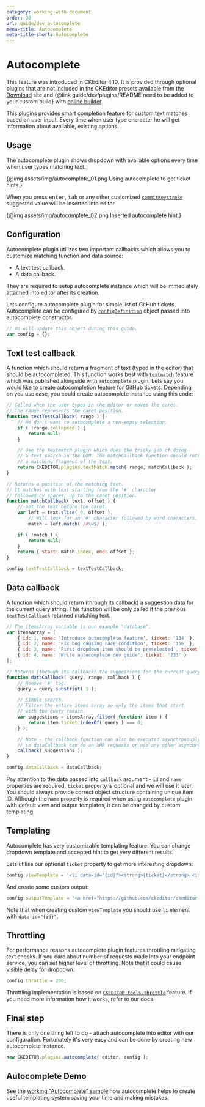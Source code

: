 ```yaml
---
category: working-with-document
order: 30
url: guide/dev_autocomplete
menu-title: Autocomplete
meta-title-short: Autocomplete
---
```

<!--
Copyright (c) 2003-2018, CKSource - Frederico Knabben. All rights reserved.
For licensing, see LICENSE.md.
-->

# Autocomplete

<info-box info="">
    This feature was introduced in CKEditor 4.10. It is provided through optional plugins that are not included in the CKEditor presets available from the <a href="https://ckeditor.com/ckeditor-4/download/">Download</a> site and {@link guide/dev/plugins/README need to be added to your custom build} with <a href="https://ckeditor.com/cke4/builder">online builder</a>.
</info-box>

This plugins provides smart completion feature for custom text matches based on user input. Every time when user type character he will get information about available, existing options.

## Usage

The autocomplete plugin shows dropdown with available options every time when user types matching text.

{@img assets/img/autocomplete_01.png Using autocomplete to get ticket hints.}

When you press <kbd>enter</kbd>, <kbd>tab</kbd> or any other customized [`commitKeystroke`](https://docs.ckeditor.com/ckeditor4/docs/#!/api/CKEDITOR.config#cfg-autocomplete_commitKeystrokes) suggested value will be inserted into editor. 

{@img assets/img/autocomplete_02.png Inserted autocomplete hint.}

## Configuration

Autocomplete plugin utilizes two important callbacks which allows you to customize matching function and data source:

* A text test callback.
* A data callback. 

They are required to setup autocomplete instance which will be immediately attached into editor after its creation.

Lets configure autocomplete plugin for simple list of GitHub tickets. Autocomplete can be configured by [`configDefinition`](https://docs.ckeditor.com/ckeditor4/docs/#!/api/CKEDITOR_plugins_autocomplete.configDefition) object passed into autocomplete constructor.

```javascript
// We will update this object during this guide.
var config = {};
```

## Text test callback

A function which should return a fragment of text (typed in the editor) that should be autocompleted. This function works best with [`textmatch`](https://docs.ckeditor.com/ckeditor4/docs/#!/api/CKEDITOR_plugins_textwatcher) feature which was published alongside with `autocomplete` plugin. Lets say you would like to create autocompletion feature for GitHub tickets. Depending on you use case, you could create autocomplete instance using this code:

```javascript
// Called when the user types in the editor or moves the caret.
// The range represents the caret position.
function textTestCallback( range ) {
	// We don't want to autocomplete a non-empty selection.
	if ( !range.collapsed ) {
		return null;
	}

	// Use the textmatch plugin which does the tricky job of doing
	// a text search in the DOM. The matchCallback function should return
	// a matching fragment of the text.
	return CKEDITOR.plugins.textMatch.match( range, matchCallback );
}

// Returns a position of the matching text.
// It matches with text starting from the '#' character
// followed by spaces, up to the caret position.
function matchCallback( text, offset ) {
	// Get the text before the caret.
	var left = text.slice( 0, offset ),
		// Will look for an '#' character followed by word characters.
		match = left.match( /#\w$/ );

	if ( !match ) {
		return null;
	}
	return { start: match.index, end: offset };
}

config.textTestCallback = textTestCallback;
```

## Data callback

A function which should return (through its callback) a suggestion data for the current query string. This function will be only called if the previous `textTestCallback` returned matching text. 

```javascript
// The itemsArray variable is our example "database".
var itemsArray = [
	{ id: 1, name: 'Introduce autocomplete feature', ticket: '134' },
	{ id: 2, name: 'Fix bug causing race condition', ticket: '156' },
	{ id: 3, name: 'First dropdown item should be preselected', ticket: '167' },
	{ id: 4, name: 'Write autocomplete dev guide', ticket: '233' }
];

// Returns (through its callback) the suggestions for the current query.
function dataCallback( query, range, callback ) {
	// Remove '#' tag.
	query = query.substrint( 1 );

	// Simple search.
	// Filter the entire items array so only the items that start
	// with the query remain.
	var suggestions = itemsArray.filter( function( item ) {
		return item.ticket.indexOf( query ) === 0;
	} );

	// Note - the callback function can also be executed asynchronously
	// so dataCallback can do an XHR requests or use any other asynchronous API.
	callback( suggestions );
}

config.dataCallback = dataCallback;
```

Pay attention to the data passed into `callback` argument - `id` and `name` properties are required. `ticket` property is optional and we will use it later. You should always provide correct object structure containing unique item ID. Although the `name` property is required when using `autocomplete` plugin with default view and output templates, it can be changed by custom templating.

## Templating

Autocomplete has very customizable templating feature. You can change dropdown template and accepted hint to get very different results.

Lets utilise our optional `ticket` property to get more interesting dropdown:

```javascript
config.viewTemplate = '<li data-id="{id}"><strong>{ticket}</strong> <i>{name}</i></li>';
```

And create some custom output:

```javascript
config.outputTemplate = '<a href="https://github.com/ckeditor/ckeditor-dev/issues/{ticket}">#{ticket}</a>';
```

Note that when creating custom `viewTemplate` you should use `li` element with `data-id="{id}"`. 

## Throttling

For performance reasons autocomplete plugin features throttling mitigating text checks. If you care about number of requests made into your endpoint service, you can set higher level of throttling. Note that it could cause visible delay for dropdown.

```javascript
config.throttle = 200;
```

Throttling implementation is based on [`CKEDITOR.tools.throttle`](https://docs.ckeditor.com/ckeditor4/docs/#!/api/CKEDITOR_plugins_autocomplete.configDefition) feature. If you need more information how it works, refer to our docs.

## Final step

There is only one thing left to do - attach autocomplete into editor with our configuration. Fortunately it's very easy and can be done by creating new autocomplete instance.

```javascript
new CKEDITOR.plugins.autocomplete( editor, config );
```

## Autocomplete Demo

See the [working "Autocomplete" sample](https://sdk.ckeditor.com/samples/autocomplete.html) how autocomplete helps to create useful templating system saving your time and making mistakes.
